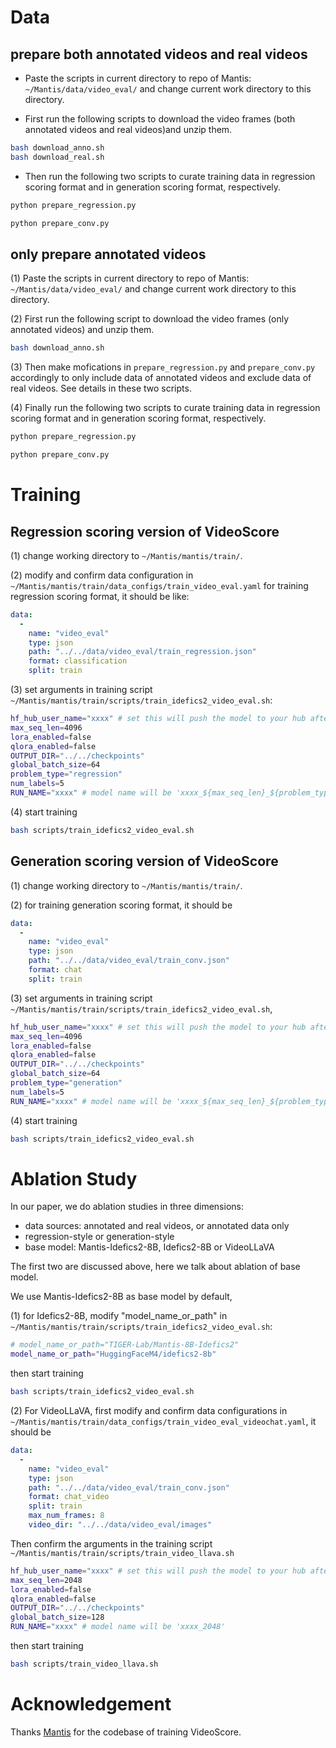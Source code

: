 # Data
## prepare both annotated videos and real videos
- Paste the scripts in current directory to repo of Mantis: ```~/Mantis/data/video_eval/``` and 
change current work directory to this directory.

- First run the following scripts to download the video frames (both annotated videos and real videos)and unzip them.
```bash
bash download_anno.sh
bash download_real.sh
```

- Then run the following two scripts  to curate training data in regression scoring format and in generation scoring format, respectively.
```bash
python prepare_regression.py
```
```bash
python prepare_conv.py
```


## only prepare annotated videos
(1) Paste the scripts in current directory to repo of Mantis: ```~/Mantis/data/video_eval/``` and 
change current work directory to this directory.

(2) First run the following script to download the video frames (only annotated videos) and unzip them.
```bash
bash download_anno.sh
```

(3) Then make mofications in ```prepare_regression.py``` and ```prepare_conv.py``` accordingly to only include data of annotated videos and exclude data of real videos. See details in these two scripts.

(4) Finally run the following two scripts  to curate training data in regression scoring format and in generation scoring format, respectively.
```bash
python prepare_regression.py
```
```bash
python prepare_conv.py
```

# Training
## Regression scoring version of VideoScore
(1) change working directory to ```~/Mantis/mantis/train/```.

(2) modify and confirm data configuration in ```~/Mantis/mantis/train/data_configs/train_video_eval.yaml```
for training regression scoring format, it should be like: 
```yaml
data:  
  - 
    name: "video_eval"
    type: json
    path: "../../data/video_eval/train_regression.json"
    format: classification
    split: train
```

(3) set arguments in training script ```~/Mantis/mantis/train/scripts/train_idefics2_video_eval.sh```: 
```bash
hf_hub_user_name="xxxx" # set this will push the model to your hub after training
max_seq_len=4096
lora_enabled=false
qlora_enabled=false
OUTPUT_DIR="../../checkpoints"
global_batch_size=64
problem_type="regression"
num_labels=5
RUN_NAME="xxxx" # model name will be 'xxxx_${max_seq_len}_${problem_type}'
```

(4) start training
```bash
bash scripts/train_idefics2_video_eval.sh
```

## Generation scoring version of VideoScore
(1) change working directory to ```~/Mantis/mantis/train/```.

(2) for training generation scoring format, it should be 
```yaml
data:  
  - 
    name: "video_eval"
    type: json
    path: "../../data/video_eval/train_conv.json"
    format: chat
    split: train
```
(3) set arguments in training script ```~/Mantis/mantis/train/scripts/train_idefics2_video_eval.sh```, 
```bash
hf_hub_user_name="xxxx" # set this will push the model to your hub after training
max_seq_len=4096
lora_enabled=false
qlora_enabled=false
OUTPUT_DIR="../../checkpoints"
global_batch_size=64
problem_type="generation"
num_labels=5
RUN_NAME="xxxx" # model name will be 'xxxx_${max_seq_len}_${problem_type}'
```

(4) start training
```bash
bash scripts/train_idefics2_video_eval.sh
```

# Ablation Study
In our paper, we do ablation studies in three dimensions:
- data sources: annotated and real videos, or annotated data only
- regression-style or generation-style
- base model: Mantis-Idefics2-8B, Idefics2-8B or VideoLLaVA

The first two are discussed above, here we talk about ablation of base model.

We use Mantis-Idefics2-8B as base model by default, 

(1) for Idefics2-8B, modify "model_name_or_path" in ```~/Mantis/mantis/train/scripts/train_idefics2_video_eval.sh```:
```bash
# model_name_or_path="TIGER-Lab/Mantis-8B-Idefics2"
model_name_or_path="HuggingFaceM4/idefics2-8b"
```

then start training
```bash
bash scripts/train_idefics2_video_eval.sh
```


(2) For VideoLLaVA, first modify and confirm data configurations in ```~/Mantis/mantis/train/data_configs/train_video_eval_videochat.yaml```, it should be
```yaml
data:  
  - 
    name: "video_eval"
    type: json
    path: "../../data/video_eval/train_conv.json"
    format: chat_video
    split: train
    max_num_frames: 8
    video_dir: "../../data/video_eval/images"
```

Then confirm the arguments in the training script ```~/Mantis/mantis/train/scripts/train_video_llava.sh```
```bash
hf_hub_user_name="xxxx" # set this will push the model to your hub after training
max_seq_len=2048
lora_enabled=false
qlora_enabled=false
OUTPUT_DIR="../../checkpoints"
global_batch_size=128
RUN_NAME="xxxx" # model name will be 'xxxx_2048'
```

then start training
```bash
bash scripts/train_video_llava.sh
```

# Acknowledgement
Thanks [Mantis](https://github.com/TIGER-AI-Lab/Mantis/tree/main/mantis/train) for the codebase of training VideoScore. 
